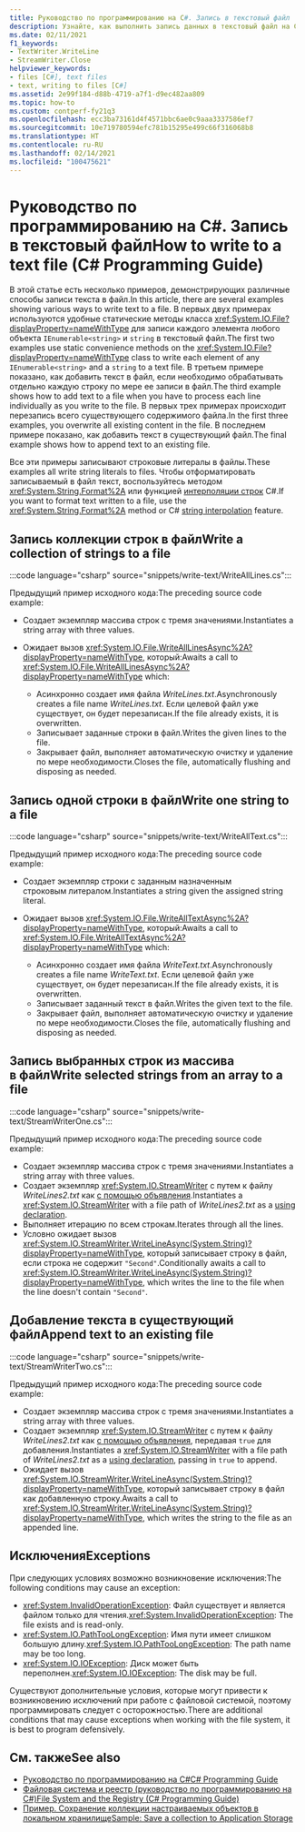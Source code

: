 ```yaml
---
title: Руководство по программированию на C#. Запись в текстовый файл
description: Узнайте, как выполнить запись данных в текстовый файл на C#. Изучите несколько примеров кода и ознакомьтесь с дополнительными ресурсами.
ms.date: 02/11/2021
f1_keywords:
- TextWriter.WriteLine
- StreamWriter.Close
helpviewer_keywords:
- files [C#], text files
- text, writing to files [C#]
ms.assetid: 2e99f184-d88b-4719-a7f1-d9ec482aa809
ms.topic: how-to
ms.custom: contperf-fy21q3
ms.openlocfilehash: ecc3ba73161d4f4571bbc6ae0c9aaa3337586ef7
ms.sourcegitcommit: 10e719780594efc781b15295e499c66f316068b8
ms.translationtype: HT
ms.contentlocale: ru-RU
ms.lasthandoff: 02/14/2021
ms.locfileid: "100475621"
---
```

# <a name="how-to-write-to-a-text-file-c-programming-guide"></a><span data-ttu-id="34e56-104">Руководство по программированию на C#. Запись в текстовый файл</span><span class="sxs-lookup"><span data-stu-id="34e56-104">How to write to a text file (C# Programming Guide)</span></span>

<span data-ttu-id="34e56-105">В этой статье есть несколько примеров, демонстрирующих различные способы записи текста в файл.</span><span class="sxs-lookup"><span data-stu-id="34e56-105">In this article, there are several examples showing various ways to write text to a file.</span></span> <span data-ttu-id="34e56-106">В первых двух примерах используются удобные статические методы класса <xref:System.IO.File?displayProperty=nameWithType> для записи каждого элемента любого объекта `IEnumerable<string>` и `string` в текстовый файл.</span><span class="sxs-lookup"><span data-stu-id="34e56-106">The first two examples use static convenience methods on the <xref:System.IO.File?displayProperty=nameWithType> class to write each element of any `IEnumerable<string>` and a `string` to a text file.</span></span> <span data-ttu-id="34e56-107">В третьем примере показано, как добавить текст в файл, если необходимо обрабатывать отдельно каждую строку по мере ее записи в файл.</span><span class="sxs-lookup"><span data-stu-id="34e56-107">The third example shows how to add text to a file when you have to process each line individually as you write to the file.</span></span> <span data-ttu-id="34e56-108">В первых трех примерах происходит перезапись всего существующего содержимого файла.</span><span class="sxs-lookup"><span data-stu-id="34e56-108">In the first three examples, you overwrite all existing content in the file.</span></span> <span data-ttu-id="34e56-109">В последнем примере показано, как добавить текст в существующий файл.</span><span class="sxs-lookup"><span data-stu-id="34e56-109">The final example shows how to append text to an existing file.</span></span>

 <span data-ttu-id="34e56-110">Все эти примеры записывают строковые литералы в файлы.</span><span class="sxs-lookup"><span data-stu-id="34e56-110">These examples all write string literals to files.</span></span> <span data-ttu-id="34e56-111">Чтобы отформатировать записываемый в файл текст, воспользуйтесь методом <xref:System.String.Format%2A> или функцией [интерполяции строк](../../language-reference/tokens/interpolated.md) C#.</span><span class="sxs-lookup"><span data-stu-id="34e56-111">If you want to format text written to a file, use the <xref:System.String.Format%2A> method or C# [string interpolation](../../language-reference/tokens/interpolated.md) feature.</span></span>

## <a name="write-a-collection-of-strings-to-a-file"></a><span data-ttu-id="34e56-112">Запись коллекции строк в файл</span><span class="sxs-lookup"><span data-stu-id="34e56-112">Write a collection of strings to a file</span></span>

:::code language="csharp" source="snippets/write-text/WriteAllLines.cs":::

<span data-ttu-id="34e56-113">Предыдущий пример исходного кода:</span><span class="sxs-lookup"><span data-stu-id="34e56-113">The preceding source code example:</span></span>

- <span data-ttu-id="34e56-114">Создает экземпляр массива строк с тремя значениями.</span><span class="sxs-lookup"><span data-stu-id="34e56-114">Instantiates a string array with three values.</span></span>
- <span data-ttu-id="34e56-115">Ожидает вызов <xref:System.IO.File.WriteAllLinesAsync%2A?displayProperty=nameWithType>, который:</span><span class="sxs-lookup"><span data-stu-id="34e56-115">Awaits a call to <xref:System.IO.File.WriteAllLinesAsync%2A?displayProperty=nameWithType> which:</span></span>

  - <span data-ttu-id="34e56-116">Асинхронно создает имя файла *WriteLines.txt*.</span><span class="sxs-lookup"><span data-stu-id="34e56-116">Asynchronously creates a file name *WriteLines.txt*.</span></span> <span data-ttu-id="34e56-117">Если целевой файл уже существует, он будет перезаписан.</span><span class="sxs-lookup"><span data-stu-id="34e56-117">If the file already exists, it is overwritten.</span></span>
  - <span data-ttu-id="34e56-118">Записывает заданные строки в файл.</span><span class="sxs-lookup"><span data-stu-id="34e56-118">Writes the given lines to the file.</span></span>
  - <span data-ttu-id="34e56-119">Закрывает файл, выполняет автоматическую очистку и удаление по мере необходимости.</span><span class="sxs-lookup"><span data-stu-id="34e56-119">Closes the file, automatically flushing and disposing as needed.</span></span>

## <a name="write-one-string-to-a-file"></a><span data-ttu-id="34e56-120">Запись одной строки в файл</span><span class="sxs-lookup"><span data-stu-id="34e56-120">Write one string to a file</span></span>

:::code language="csharp" source="snippets/write-text/WriteAllText.cs":::

<span data-ttu-id="34e56-121">Предыдущий пример исходного кода:</span><span class="sxs-lookup"><span data-stu-id="34e56-121">The preceding source code example:</span></span>

- <span data-ttu-id="34e56-122">Создает экземпляр строки с заданным назначенным строковым литералом.</span><span class="sxs-lookup"><span data-stu-id="34e56-122">Instantiates a string given the assigned string literal.</span></span>
- <span data-ttu-id="34e56-123">Ожидает вызов <xref:System.IO.File.WriteAllTextAsync%2A?displayProperty=nameWithType>, который:</span><span class="sxs-lookup"><span data-stu-id="34e56-123">Awaits a call to <xref:System.IO.File.WriteAllTextAsync%2A?displayProperty=nameWithType> which:</span></span>

  - <span data-ttu-id="34e56-124">Асинхронно создает имя файла *WriteText.txt*.</span><span class="sxs-lookup"><span data-stu-id="34e56-124">Asynchronously creates a file name *WriteText.txt*.</span></span> <span data-ttu-id="34e56-125">Если целевой файл уже существует, он будет перезаписан.</span><span class="sxs-lookup"><span data-stu-id="34e56-125">If the file already exists, it is overwritten.</span></span>
  - <span data-ttu-id="34e56-126">Записывает заданный текст в файл.</span><span class="sxs-lookup"><span data-stu-id="34e56-126">Writes the given text to the file.</span></span>
  - <span data-ttu-id="34e56-127">Закрывает файл, выполняет автоматическую очистку и удаление по мере необходимости.</span><span class="sxs-lookup"><span data-stu-id="34e56-127">Closes the file, automatically flushing and disposing as needed.</span></span>

## <a name="write-selected-strings-from-an-array-to-a-file"></a><span data-ttu-id="34e56-128">Запись выбранных строк из массива в файл</span><span class="sxs-lookup"><span data-stu-id="34e56-128">Write selected strings from an array to a file</span></span>

:::code language="csharp" source="snippets/write-text/StreamWriterOne.cs":::

<span data-ttu-id="34e56-129">Предыдущий пример исходного кода:</span><span class="sxs-lookup"><span data-stu-id="34e56-129">The preceding source code example:</span></span>

- <span data-ttu-id="34e56-130">Создает экземпляр массива строк с тремя значениями.</span><span class="sxs-lookup"><span data-stu-id="34e56-130">Instantiates a string array with three values.</span></span>
- <span data-ttu-id="34e56-131">Создает экземпляр <xref:System.IO.StreamWriter> с путем к файлу *WriteLines2.txt* как [с помощью объявления](../../whats-new/csharp-8.md#using-declarations).</span><span class="sxs-lookup"><span data-stu-id="34e56-131">Instantiates a <xref:System.IO.StreamWriter> with a file path of *WriteLines2.txt* as a [using declaration](../../whats-new/csharp-8.md#using-declarations).</span></span>
- <span data-ttu-id="34e56-132">Выполняет итерацию по всем строкам.</span><span class="sxs-lookup"><span data-stu-id="34e56-132">Iterates through all the lines.</span></span>
- <span data-ttu-id="34e56-133">Условно ожидает вызов <xref:System.IO.StreamWriter.WriteLineAsync(System.String)?displayProperty=nameWithType>, который записывает строку в файл, если строка не содержит `"Second"`.</span><span class="sxs-lookup"><span data-stu-id="34e56-133">Conditionally awaits a call to <xref:System.IO.StreamWriter.WriteLineAsync(System.String)?displayProperty=nameWithType>, which writes the line to the file when the line doesn't contain `"Second"`.</span></span>

## <a name="append-text-to-an-existing-file"></a><span data-ttu-id="34e56-134">Добавление текста в существующий файл</span><span class="sxs-lookup"><span data-stu-id="34e56-134">Append text to an existing file</span></span>

:::code language="csharp" source="snippets/write-text/StreamWriterTwo.cs":::

<span data-ttu-id="34e56-135">Предыдущий пример исходного кода:</span><span class="sxs-lookup"><span data-stu-id="34e56-135">The preceding source code example:</span></span>

- <span data-ttu-id="34e56-136">Создает экземпляр массива строк с тремя значениями.</span><span class="sxs-lookup"><span data-stu-id="34e56-136">Instantiates a string array with three values.</span></span>
- <span data-ttu-id="34e56-137">Создает экземпляр <xref:System.IO.StreamWriter> с путем к файлу *WriteLines2.txt* как [с помощью объявления](../../whats-new/csharp-8.md#using-declarations), передавая `true` для добавления.</span><span class="sxs-lookup"><span data-stu-id="34e56-137">Instantiates a <xref:System.IO.StreamWriter> with a file path of *WriteLines2.txt* as a [using declaration](../../whats-new/csharp-8.md#using-declarations), passing in `true` to append.</span></span>
- <span data-ttu-id="34e56-138">Ожидает вызов <xref:System.IO.StreamWriter.WriteLineAsync(System.String)?displayProperty=nameWithType>, который записывает строку в файл как добавленную строку.</span><span class="sxs-lookup"><span data-stu-id="34e56-138">Awaits a call to <xref:System.IO.StreamWriter.WriteLineAsync(System.String)?displayProperty=nameWithType>, which writes the string to the file as an appended line.</span></span>

## <a name="exceptions"></a><span data-ttu-id="34e56-139">Исключения</span><span class="sxs-lookup"><span data-stu-id="34e56-139">Exceptions</span></span>

<span data-ttu-id="34e56-140">При следующих условиях возможно возникновение исключения:</span><span class="sxs-lookup"><span data-stu-id="34e56-140">The following conditions may cause an exception:</span></span>

- <span data-ttu-id="34e56-141"><xref:System.InvalidOperationException>: Файл существует и является файлом только для чтения.</span><span class="sxs-lookup"><span data-stu-id="34e56-141"><xref:System.InvalidOperationException>: The file exists and is read-only.</span></span>
- <span data-ttu-id="34e56-142"><xref:System.IO.PathTooLongException>: Имя пути имеет слишком большую длину.</span><span class="sxs-lookup"><span data-stu-id="34e56-142"><xref:System.IO.PathTooLongException>: The path name may be too long.</span></span>
- <span data-ttu-id="34e56-143"><xref:System.IO.IOException>: Диск может быть переполнен.</span><span class="sxs-lookup"><span data-stu-id="34e56-143"><xref:System.IO.IOException>: The disk may be full.</span></span>

<span data-ttu-id="34e56-144">Существуют дополнительные условия, которые могут привести к возникновению исключений при работе с файловой системой, поэтому программировать следует с осторожностью.</span><span class="sxs-lookup"><span data-stu-id="34e56-144">There are additional conditions that may cause exceptions when working with the file system, it is best to program defensively.</span></span>

## <a name="see-also"></a><span data-ttu-id="34e56-145">См. также</span><span class="sxs-lookup"><span data-stu-id="34e56-145">See also</span></span>

- [<span data-ttu-id="34e56-146">Руководство по программированию на C#</span><span class="sxs-lookup"><span data-stu-id="34e56-146">C# Programming Guide</span></span>](../index.md)
- [<span data-ttu-id="34e56-147">Файловая система и реестр (руководство по программированию на C#)</span><span class="sxs-lookup"><span data-stu-id="34e56-147">File System and the Registry (C# Programming Guide)</span></span>](./index.md)
- [<span data-ttu-id="34e56-148">Пример. Сохранение коллекции настраиваемых объектов в локальном хранилище</span><span class="sxs-lookup"><span data-stu-id="34e56-148">Sample: Save a collection to Application Storage</span></span>](https://code.msdn.microsoft.com/CSWinStoreAppSaveCollection-bed5d6e6)
